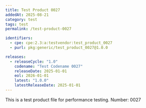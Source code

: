 ```yaml
---
title: Test Product 0027
addedAt: 2025-08-21
category: test
tags: test
permalink: /test-product-0027

identifiers:
  - cpe: cpe:2.3:a:testvendor:test_product_0027
  - purl: pkg:generic/test_product_0027@1.0.0

releases:
  - releaseCycle: "1.0"
    codename: "Test Codename 0027"
    releaseDate: 2025-01-01
    eol: 2026-01-01
    latest: "1.0.0"
    latestReleaseDate: 2025-01-01
---
```


This is a test product file for performance testing. Number: 0027

